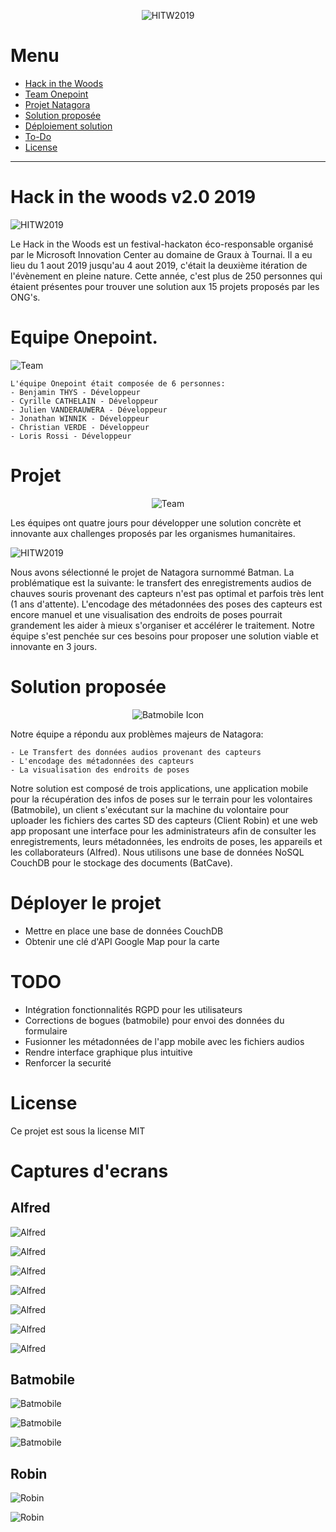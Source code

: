 
<div style='text-align: center'>

![HITW2019](./assets/logohitw.png)

</div>

# Menu

* [Hack in the Woods](#Hack-in-the-woods-v2.0-2019)
* [Team Onepoint](#Equipe-Onepoint.)
* [Projet Natagora](#Projet)
* [Solution proposée](#Solution-proposée)
* [Déploiement solution](#Déployer-le-projet)
* [To-Do](#TODO)
* [License](#License)

<hr>

# Hack in the woods v2.0 2019

![HITW2019](./assets/campfire.jpg)

Le Hack in the Woods est un festival-hackaton éco-responsable organisé par le Microsoft Innovation Center au domaine de Graux à Tournai. Il a eu lieu du 1 aout 2019 jusqu'au 4 aout 2019, c'était la deuxième itération de l'évènement en pleine nature. Cette année, c'est plus de 250 personnes qui étaient présentes pour trouver une solution aux 15 projets proposés par les ONG's.

# Equipe Onepoint.

![Team](./assets/salon_innovation.jpg)

    L'équipe Onepoint était composée de 6 personnes:
    - Benjamin THYS - Développeur
    - Cyrille CATHELAIN - Développeur
    - Julien VANDERAUWERA - Développeur
    - Jonathan WINNIK - Développeur
    - Christian VERDE - Développeur
    - Loris Rossi - Développeur

# Projet 

<div style='text-align: center'>

![Team](./assets/Natagora.png)

</div>

Les équipes ont quatre jours pour développer une solution concrète et innovante aux challenges proposés par les organismes humanitaires.

![HITW2019](./assets/analyse.jpg)

Nous avons sélectionné le projet de Natagora surnommé Batman. La problématique est la suivante: le transfert des enregistrements audios de chauves souris provenant des capteurs n'est pas optimal et parfois très lent (1 ans d'attente). L'encodage des métadonnées des poses des capteurs est encore manuel et une visualisation des endroits de poses pourrait grandement les aider à mieux s'organiser et accélérer le traitement. Notre équipe s'est penchée sur ces besoins pour proposer une solution viable et innovante en 3 jours.
    

# Solution proposée

<div style='text-align: center'>

![Batmobile Icon](./assets/icon.png)

</div>

Notre équipe a répondu aux problèmes majeurs de Natagora: 

    - Le Transfert des données audios provenant des capteurs 
    - L'encodage des métadonnées des capteurs
    - La visualisation des endroits de poses

Notre solution est composé de trois applications, une application mobile pour la récupération des infos de poses sur le terrain pour les volontaires (Batmobile), un client s'exécutant sur la machine du volontaire pour uploader les fichiers des cartes SD des capteurs (Client Robin) et une web app proposant une interface pour les administrateurs afin de consulter les enregistrements, leurs métadonnées, les endroits de poses, les appareils et les collaborateurs (Alfred). Nous utilisons une base de données NoSQL CouchDB pour le stockage des documents (BatCave).

# Déployer le projet

- Mettre en place une base de données CouchDB
- Obtenir une clé d'API Google Map pour la carte

# TODO

- Intégration fonctionnalités RGPD pour les utilisateurs
- Corrections de bogues (batmobile) pour envoi des données du formulaire
- Fusionner les métadonnées de l'app mobile avec les fichiers audios 
- Rendre interface graphique plus intuitive
- Renforcer la securité

# License

Ce projet est sous la license MIT

# Captures d'ecrans

## Alfred

![Alfred](./assets/screenshots/alfredmenu.png)

![Alfred](./assets/screenshots/alfredaudiofile.png)

![Alfred](./assets/screenshots/alfredaudiofiledetail.png)

![Alfred](./assets/screenshots/alfredmap.png)

![Alfred](./assets/screenshots/alfredmapdetail.png)

![Alfred](./assets/screenshots/alfreddevices.png)

![Alfred](./assets/screenshots/alfredusers.png)

## Batmobile

![Batmobile](./assets/screenshots/batmobilehome.png)

![Batmobile](./assets/screenshots/batmobileform.png)

![Batmobile](./assets/screenshots/batmobilemap.png)

## Robin

![Robin](./assets/screenshots/robinclient.png)

![Robin](./assets/screenshots/robinclientlaunch.png)